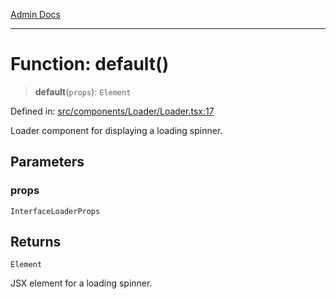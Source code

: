 [Admin Docs](/)

***

# Function: default()

> **default**(`props`): `Element`

Defined in: [src/components/Loader/Loader.tsx:17](https://github.com/abhassen44/talawa-admin/blob/285f7384c3d26b5028a286d84f89b85120d130a2/src/components/Loader/Loader.tsx#L17)

Loader component for displaying a loading spinner.

## Parameters

### props

`InterfaceLoaderProps`

## Returns

`Element`

JSX element for a loading spinner.
